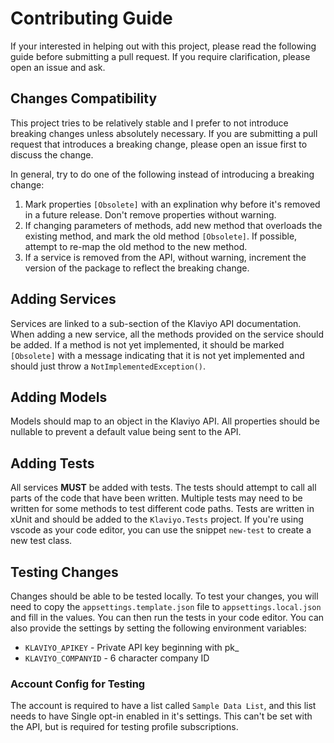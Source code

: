 # Contributing Guide

If your interested in helping out with this project, please read the following guide before submitting a pull request. If you require clarification, please open an issue and ask.

## Changes Compatibility

This project tries to be relatively stable and I prefer to not introduce breaking changes unless absolutely necessary. If you are submitting a pull request that introduces a breaking change, please open an issue first to discuss the change.

In general, try to do one of the following instead of introducing a breaking change:

1. Mark properties `[Obsolete]` with an explination why before it's removed in a future release. Don't remove properties without warning.
1. If changing parameters of methods, add new method that overloads the existing method, and mark the old method `[Obsolete]`. If possible, attempt to re-map the old method to the new method.
1. If a service is removed from the API, without warning, increment the version of the package to reflect the breaking change.

## Adding Services

Services are linked to a sub-section of the Klaviyo API documentation. When adding a new service, all the methods provided on the service should be added. If a method is not yet implemented, it should be marked `[Obsolete]` with a message indicating that it is not yet implemented and should just throw a `NotImplementedException()`.

## Adding Models

Models should map to an object in the Klaviyo API. All properties should be nullable to prevent a default value being sent to the API.

## Adding Tests

All services **MUST** be added with tests. The tests should attempt to call all parts of the code that have been written. Multiple tests may need to be written for some methods to test different code paths. Tests are written in xUnit and should be added to the `Klaviyo.Tests` project. If you're using vscode as your code editor, you can use the snippet `new-test` to create a new test class.

## Testing Changes

Changes should be able to be tested locally. To test your changes, you will need to copy the `appsettings.template.json` file to `appsettings.local.json` and fill in the values. You can then run the tests in your code editor. You can also provide the settings by setting the following environment variables:

- `KLAVIYO_APIKEY` - Private API key beginning with pk_
- `KLAVIYO_COMPANYID` - 6 character company ID

### Account Config for Testing

The account is required to have a list called `Sample Data List`, and this list needs to have Single opt-in enabled in it's settings. This can't be set with the API, but is required for testing profile subscriptions.
